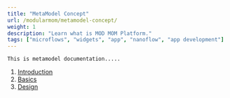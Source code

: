 ```yaml
---
title: "MetaModel Concept"
url: /modularmom/metamodel-concept/
weight: 1
description: "Learn what is MOD MOM Platform."
tags: ["microflows", "widgets", "app", "nanoflow", "app development"]
---
```






```
This is metamodel documentation.....

```


1. [Introduction](/modularmom/metamodel-concept/intro/)
2. [Basics](/modularmom/understanding-the-mod-mom-metamodel/metamodel/basics/)
3. [Design](/modularmom/understanding-the-mod-mom-metamodel/metamodel/design/)